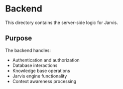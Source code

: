 # Backend

This directory contains the server-side logic for Jarvis.

## Purpose

The backend handles:

- Authentication and authorization
- Database interactions
- Knowledge base operations
- Jarvis engine functionality
- Context awareness processing